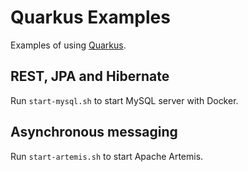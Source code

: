 # Quarkus Examples

Examples of using [Quarkus](https://quarkus.io).

## REST, JPA and Hibernate

Run `start-mysql.sh` to start MySQL server with Docker.

## Asynchronous messaging

Run `start-artemis.sh` to start Apache Artemis.